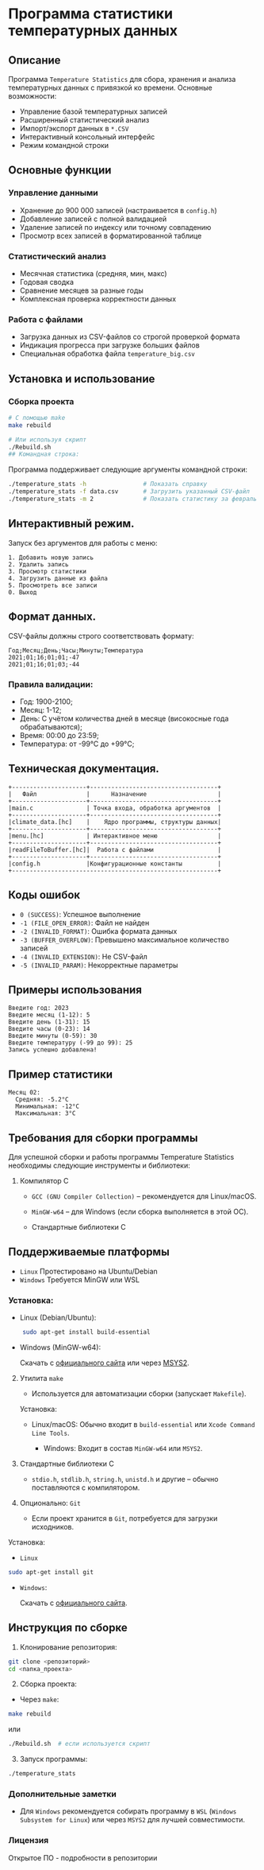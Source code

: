 # Программа статистики температурных данных

## Описание

Программа `Temperature Statistics` для сбора, хранения и анализа температурных данных с привязкой ко времени. Основные возможности:

- Управление базой температурных записей
- Расширенный статистический анализ
- Импорт/экспорт данных в `*.CSV`
- Интерактивный консольный интерфейс
- Режим командной строки

## Основные функции

### Управление данными

- Хранение до 900 000 записей (настраивается в `config.h`)
- Добавление записей с полной валидацией
- Удаление записей по индексу или точному совпадению
- Просмотр всех записей в форматированной таблице

### Статистический анализ

- Месячная статистика (средняя, мин, макс)
- Годовая сводка
- Сравнение месяцев за разные годы
- Комплексная проверка корректности данных

### Работа с файлами

- Загрузка данных из CSV-файлов со строгой проверкой формата
- Индикация прогресса при загрузке больших файлов
- Специальная обработка файла `temperature_big.csv`

## Установка и использование

### Сборка проекта

```bash
# С помощью make
make rebuild

# Или используя скрипт
./Rebuild.sh
## Командная строка:
```

Программа поддерживает следующие аргументы командной строки:

```bash
./temperature_stats -h                # Показать справку
./temperature_stats -f data.csv       # Загрузить указанный CSV-файл
./temperature_stats -m 2              # Показать статистику за февраль из temperature_big.csv
```

## Интерактивный режим.

Запуск без аргументов для работы с меню:

```text
1. Добавить новую запись
2. Удалить запись
3. Просмотр статистики
4. Загрузить данные из файла
5. Просмотреть все записи
0. Выход
```


## Формат данных.

CSV-файлы должны строго соответствовать формату:

```csv
Год;Месяц;День;Часы;Минуты;Температура
2021;01;16;01;01;-47
2021;01;16;01;03;-44
```

### Правила валидации:

- Год: 1900-2100;
- Месяц: 1-12;
- День: С учётом количества дней в месяце (високосные года обрабатываются);
- Время: 00:00 до 23:59;
- Температура: от -99°C до +99°C;


## Техническая документация.

```text
+---------------------+------------------------------------+
|   Файл              |      Назначение                    |
+---------------------+------------------------------------+
|main.c               | Точка входа, обработка аргументов  |
+---------------------+------------------------------------+
|climate_data.[hc]    |	   Ядро программы, структуры данных|
+---------------------+------------------------------------+
|menu.[hc]	          | Интерактивное меню                 | 
+---------------------+------------------------------------+
|readFileToBuffer.[hc]|  Работа с файлами                  |
+---------------------+------------------------------------+
|config.h	          |Конфигурационные константы          |
+----------------------------------------------------------+
```
## Коды ошибок

- `0 (SUCCESS)`: Успешное выполнение
- `-1 (FILE_OPEN_ERROR)`: Файл не найден
- `-2 (INVALID_FORMAT)`: Ошибка формата данных
- `-3 (BUFFER_OVERFLOW)`: Превышено максимальное количество записей
- `-4 (INVALID_EXTENSION)`: Не CSV-файл
- `-5 (INVALID_PARAM)`: Некорректные параметры

## Примеры использования

```text
Введите год: 2023
Введите месяц (1-12): 5
Введите день (1-31): 15
Введите часы (0-23): 14
Введите минуты (0-59): 30
Введите температуру (-99 до 99): 25
Запись успешно добавлена!
```

## Пример статистики

```text
Месяц 02:
  Средняя: -5.2°C
  Минимальная: -12°C
  Максимальная: 3°C
  ```


## Требования для сборки программы

Для успешной сборки и работы программы Temperature Statistics необходимы следующие инструменты и библиотеки:

1. Компилятор C

    - `GCC (GNU Compiler Collection)` – рекомендуется для Linux/macOS.

    - `MinGW-w64` – для Windows (если сборка выполняется в этой ОС).

    - Стандартные библиотеки C

## Поддерживаемые платформы


- `Linux`	Протестировано на Ubuntu/Debian
- `Windows`	Требуется MinGW или WSL


### Установка:

- Linux (Debian/Ubuntu):

```bash
    sudo apt-get install build-essential
```
- Windows (MinGW-w64):

    Скачать с [официального сайта](https://www.mingw-w64.org/) или через [MSYS2](https://www.msys2.org/).  

2. Утилита ```make```     
   - Используется для автоматизации сборки (запускает `Makefile`).

    Установка:

    - Linux/macOS: Обычно входит в `build-essential` или `Xcode Command Line Tools`.

        - Windows: Входит в состав `MinGW-w64` или `MSYS2`.

3. Стандартные библиотеки C

    - ```stdio.h```, ```stdlib.h```, ```string.h```, ```unistd.h``` и другие – обычно поставляются с компилятором.

4. Опционально: `Git`

    - Если проект хранится в `Git`, потребуется для загрузки исходников.

Установка:

- `Linux`

```bash
sudo apt-get install git
```
- `Windows`:

    Скачать с [официального сайта](https://git-scm.com/).

## Инструкция по сборке

1. Клонирование репозитория:

```bash
git clone <репозиторий>
cd <папка_проекта>
```

2. Сборка проекта:

 - Через `make`:

```bash
make rebuild
```

или 

```bash
./Rebuild.sh  # если используется скрипт
```

3. Запуск программы:

```bash
./temperature_stats
```

### Дополнительные заметки

- Для `Windows` рекомендуется собирать программу в `WSL` (`Windows Subsystem for Linux`) или через `MSYS2` для лучшей совместимости.

### Лицензия

Открытое ПО - подробности в репозитории
